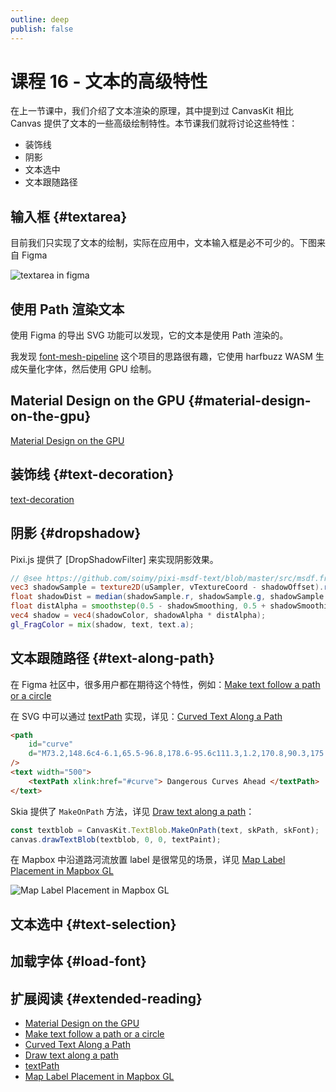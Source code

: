 ```yaml
---
outline: deep
publish: false
---
```


# 课程 16 - 文本的高级特性

在上一节课中，我们介绍了文本渲染的原理，其中提到过 CanvasKit 相比 Canvas 提供了文本的一些高级绘制特性。本节课我们就将讨论这些特性：

-   装饰线
-   阴影
-   文本选中
-   文本跟随路径

## 输入框 {#textarea}

目前我们只实现了文本的绘制，实际在应用中，文本输入框是必不可少的。下图来自 Figma

![textarea in figma](/textarea-in-figma.png)

## 使用 Path 渲染文本

使用 Figma 的导出 SVG 功能可以发现，它的文本是使用 Path 渲染的。

我发现 [font-mesh-pipeline] 这个项目的思路很有趣，它使用 harfbuzz WASM 生成矢量化字体，然后使用 GPU 绘制。

## Material Design on the GPU {#material-design-on-the-gpu}

[Material Design on the GPU]

## 装饰线 {#text-decoration}

[text-decoration]

## 阴影 {#dropshadow}

[text-decoration]: https://developer.mozilla.org/en-US/docs/Web/CSS/text-decoration

Pixi.js 提供了 [DropShadowFilter] 来实现阴影效果。

```glsl
// @see https://github.com/soimy/pixi-msdf-text/blob/master/src/msdf.frag#L49
vec3 shadowSample = texture2D(uSampler, vTextureCoord - shadowOffset).rgb;
float shadowDist = median(shadowSample.r, shadowSample.g, shadowSample.b);
float distAlpha = smoothstep(0.5 - shadowSmoothing, 0.5 + shadowSmoothing, shadowDist);
vec4 shadow = vec4(shadowColor, shadowAlpha * distAlpha);
gl_FragColor = mix(shadow, text, text.a);
```

## 文本跟随路径 {#text-along-path}

在 Figma 社区中，很多用户都在期待这个特性，例如：[Make text follow a path or a circle]

在 SVG 中可以通过 [textPath] 实现，详见：[Curved Text Along a Path]

```html
<path
    id="curve"
    d="M73.2,148.6c4-6.1,65.5-96.8,178.6-95.6c111.3,1.2,170.8,90.3,175.1,97"
/>
<text width="500">
    <textPath xlink:href="#curve"> Dangerous Curves Ahead </textPath>
</text>
```

Skia 提供了 `MakeOnPath` 方法，详见 [Draw text along a path]：

```ts
const textblob = CanvasKit.TextBlob.MakeOnPath(text, skPath, skFont);
canvas.drawTextBlob(textblob, 0, 0, textPaint);
```

在 Mapbox 中沿道路河流放置 label 是很常见的场景，详见 [Map Label Placement in Mapbox GL]

![Map Label Placement in Mapbox GL](https://miro.medium.com/v2/resize:fit:480/format:webp/0*qVAASwC-tjIXnjax.gif)

## 文本选中 {#text-selection}

## 加载字体 {#load-font}

## 扩展阅读 {#extended-reading}

-   [Material Design on the GPU]
-   [Make text follow a path or a circle]
-   [Curved Text Along a Path]
-   [Draw text along a path]
-   [textPath]
-   [Map Label Placement in Mapbox GL]

[Material Design on the GPU]: https://mattdesl.svbtle.com/material-design-on-the-gpu
[Make text follow a path or a circle]: https://forum.figma.com/t/make-text-follow-a-path-or-a-circle/23476/34
[Curved Text Along a Path]: https://css-tricks.com/snippets/svg/curved-text-along-path/
[Draw text along a path]: https://fiddle.skia.org/c/@Canvas_drawTextRSXform
[textPath]: https://developer.mozilla.org/en-US/docs/Web/SVG/Element/textPath
[Map Label Placement in Mapbox GL]: https://blog.mapbox.com/map-label-placement-in-mapbox-gl-c6f843a7caaa
[font-mesh-pipeline]: https://github.com/beanandbean/font-mesh-pipeline
